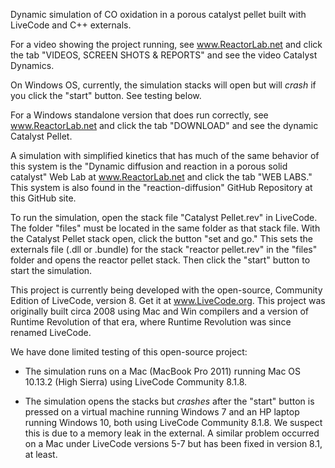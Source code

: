 Dynamic simulation of CO oxidation in a porous catalyst pellet built with LiveCode and C++ externals.

For a video showing the project running, see www.ReactorLab.net and click the tab "VIDEOS, SCREEN SHOTS & REPORTS" and see the video Catalyst Dynamics.

On Windows OS, currently, the simulation stacks will open but will *crash* if you click the "start" button. See testing below. 

For a Windows standalone version that does run correctly, see www.ReactorLab.net and click the tab "DOWNLOAD" and see the dynamic Catalyst Pellet. 

A simulation with simplified kinetics that has much of the same behavior of this system is the "Dynamic diffusion and reaction in a porous solid catalyst" Web Lab at www.ReactorLab.net and click the tab "WEB LABS." This system is also found in the "reaction-diffusion" GitHub Repository at this GitHub site. 

To run the simulation, open the stack file "Catalyst Pellet.rev" in LiveCode. The folder "files" must be located in the same folder as that stack file. With the Catalyst Pellet stack open, click the button "set and go." This sets the externals file (.dll or .bundle) for the stack "reactor pellet.rev" in the "files" folder and opens the reactor pellet stack. Then click the "start" button to start the simulation.

This project is currently being developed with the open-source, Community Edition of LiveCode, version 8. Get it at www.LiveCode.org. This project was originally built circa 2008 using Mac and Win compilers and a version of Runtime Revolution of that era, where Runtime Revolution was since renamed LiveCode. 

We have done limited testing of this open-source project:

* The simulation runs on a Mac (MacBook Pro 2011) running Mac OS 10.13.2 (High Sierra) using LiveCode Community 8.1.8.

* The simulation opens the stacks but *crashes* after the "start" button is pressed on a virtual machine running Windows 7 and an HP laptop running Windows 10, both using LiveCode Community 8.1.8. We  suspect this is due to a memory leak in the external. A similar problem occurred on a Mac under LiveCode versions 5-7 but has been fixed in version 8.1, at least.

